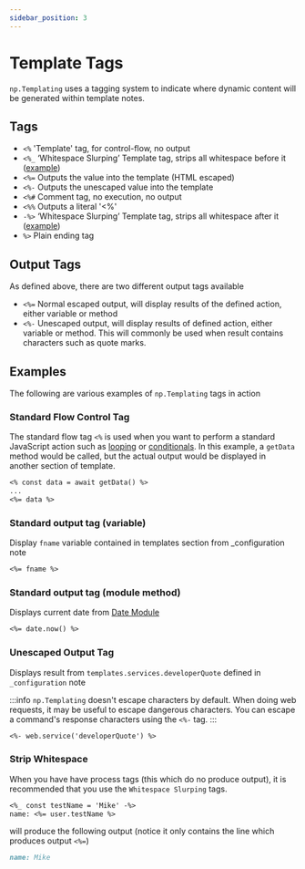 ```yaml
---
sidebar_position: 3
---
```


# Template Tags
`np.Templating` uses a tagging system to indicate where dynamic content will be generated within template notes.

## Tags
- `<%` 'Template' tag, for control-flow, no output
- `<%_` ‘Whitespace Slurping’ Template tag, strips all whitespace before it ([example](#strip-whitespace))
- `<%=` Outputs the value into the template (HTML escaped)
- `<%-` Outputs the unescaped value into the template
- `<%#` Comment tag, no execution, no output
- `<%%` Outputs a literal '<%'
- `-%>` ‘Whitespace Slurping’ Template tag, strips all whitespace after it ([example](#strip-whitespace))
- `%>` Plain ending tag

## Output Tags
As defined above, there are two different output tags available

- `<%=` Normal escaped output, will display results of the defined action, either variable or method
- `<%-` Unescaped output, will display results of defined action, either variable or method.  This will commonly be used when result contains characters such as quote marks.

## Examples
The following are various examples of `np.Templating` tags in action

### Standard Flow Control Tag
The standard flow tag `<%` is used when you want to perform a standard JavaScript action such as [looping](/docs/templating-examples/looping) or [conditionals](/docs/templating-examples/conditional).  In this example, a `getData` method would be called, but the actual output would be displayed in another section of template.

```markdown
<% const data = await getData() %>
...
<%= data %>
```

### Standard output tag (variable)
Display `fname` variable contained in templates section from _configuration note

```markdown
<%= fname %>
```

### Standard output tag (module method)
Displays current date from [Date Module](/docs/templating-modules/date-module)

```markdown
<%= date.now() %>
```

### Unescaped Output Tag
Displays result from `templates.services.developerQuote` defined in `_configuration` note

:::info
`np.Templating` doesn't escape characters by default. When doing web requests, it may be useful to escape dangerous characters. You can escape a command's response characters using the `<%-` tag.
:::

```markdown
<%- web.service('developerQuote') %>
```

### Strip Whitespace
When you have have process tags (this which do no produce output), it is recommended that you use the `Whitespace Slurping` tags.

```markdown
<%_ const testName = 'Mike' -%>
name: <%= user.testName %>
```

will produce the following output (notice it only contains the line which produces output `<%=`)

```markdown
name: Mike
```
